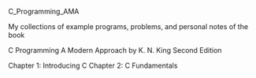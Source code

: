 C_Programming_AMA

My collections of example programs, problems, and personal notes of the book

C Programming A Modern Approach
    by K. N. King
        Second Edition

Chapter 1: Introducing C
Chapter 2: C Fundamentals